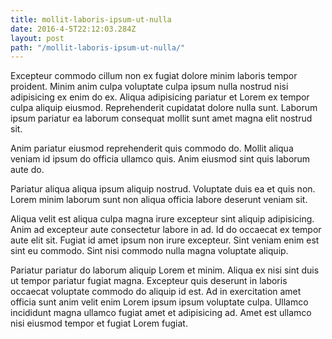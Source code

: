 ```yaml
---
title: mollit-laboris-ipsum-ut-nulla
date: 2016-4-5T22:12:03.284Z
layout: post
path: "/mollit-laboris-ipsum-ut-nulla/"
---
```


Excepteur commodo cillum non ex fugiat dolore minim laboris tempor proident. Minim anim culpa voluptate culpa ipsum nulla nostrud nisi adipisicing ex enim do ex. Aliqua adipisicing pariatur et Lorem ex tempor culpa aliquip eiusmod. Reprehenderit cupidatat dolore nulla sunt. Laborum ipsum pariatur ea laborum consequat mollit sunt amet magna elit nostrud sit.

Anim pariatur eiusmod reprehenderit quis commodo do. Mollit aliqua veniam id ipsum do officia ullamco quis. Anim eiusmod sint quis laborum aute do.

Pariatur aliqua aliqua ipsum aliquip nostrud. Voluptate duis ea et quis non. Lorem minim laborum sunt non aliqua officia labore deserunt veniam sit.

Aliqua velit est aliqua culpa magna irure excepteur sint aliquip adipisicing. Anim ad excepteur aute consectetur labore in ad. Id do occaecat ex tempor aute elit sit. Fugiat id amet ipsum non irure excepteur. Sint veniam enim est sint eu commodo. Sint nisi commodo nulla magna voluptate aliquip.

Pariatur pariatur do laborum aliquip Lorem et minim. Aliqua ex nisi sint duis ut tempor pariatur fugiat magna. Excepteur quis deserunt in laboris occaecat voluptate commodo do aliquip id est. Ad in exercitation amet officia sunt anim velit enim Lorem ipsum ipsum voluptate culpa. Ullamco incididunt magna ullamco fugiat amet et adipisicing ad. Amet est ullamco nisi eiusmod tempor et fugiat Lorem fugiat.
